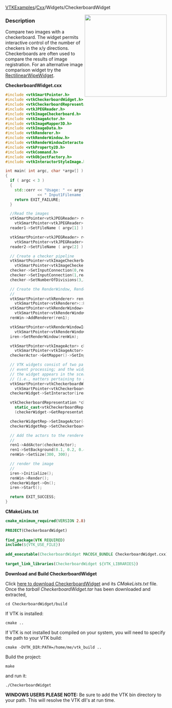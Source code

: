 [VTKExamples](/index/)/[Cxx](/Cxx)/Widgets/CheckerboardWidget

<img align="right" src="https://github.com/lorensen/VTKExamples/blob/gh-pages/Testing/Baseline/Widgets/TestCheckerboardWidget.png?raw=true" width="256" />

### Description
Compare two images with a checkerboard. The widget permits interactive
control of the number of checkers in the x/y directions. Checkerboards
are often used to compare the results of image registration. For an
alternative image comparison widget try the
[RectilinearWipeWidget]([Cxx/Widgets/RectilinearWipeWidget).

**CheckerboardWidget.cxx**
```c++
#include <vtkSmartPointer.h>
#include <vtkCheckerboardWidget.h>
#include <vtkCheckerboardRepresentation.h>
#include <vtkJPEGReader.h>
#include <vtkImageCheckerboard.h>
#include <vtkImageActor.h>
#include <vtkImageMapper3D.h>
#include <vtkImageData.h>
#include <vtkRenderer.h>
#include <vtkRenderWindow.h>
#include <vtkRenderWindowInteractor.h>
#include <vtkProperty2D.h>
#include <vtkCommand.h>
#include <vtkObjectFactory.h>
#include <vtkInteractorStyleImage.h>

int main( int argc, char *argv[] )
{
  if ( argc < 3 )
  {
    std::cerr << "Usage: " << argv[0]
              << " Input1Filename Input2Filename" << std::endl;
    return EXIT_FAILURE;
  }

  //Read the images
  vtkSmartPointer<vtkJPEGReader> reader1 =
    vtkSmartPointer<vtkJPEGReader>::New();
  reader1->SetFileName ( argv[1] );

  vtkSmartPointer<vtkJPEGReader> reader2 =
    vtkSmartPointer<vtkJPEGReader>::New();
  reader2->SetFileName ( argv[2] );

  // Create a checker pipeline
  vtkSmartPointer<vtkImageCheckerboard> checker =
    vtkSmartPointer<vtkImageCheckerboard>::New();
  checker->SetInputConnection(0,reader1->GetOutputPort());
  checker->SetInputConnection(1,reader2->GetOutputPort());
  checker->SetNumberOfDivisions(3,3,1);

  // Create the RenderWindow, Renderer and both Actors
  //
  vtkSmartPointer<vtkRenderer> ren1 =
    vtkSmartPointer<vtkRenderer>::New();
  vtkSmartPointer<vtkRenderWindow> renWin =
    vtkSmartPointer<vtkRenderWindow>::New();
  renWin->AddRenderer(ren1);

  vtkSmartPointer<vtkRenderWindowInteractor> iren =
    vtkSmartPointer<vtkRenderWindowInteractor>::New();
  iren->SetRenderWindow(renWin);

  vtkSmartPointer<vtkImageActor> checkerActor =
    vtkSmartPointer<vtkImageActor>::New();
  checkerActor->GetMapper()->SetInputConnection(checker->GetOutputPort());

  // VTK widgets consist of two parts: the widget part that handles
  // event processing; and the widget representation that defines how
  // the widget appears in the scene
  // (i.e., matters pertaining to geometry).
  vtkSmartPointer<vtkCheckerboardWidget> checkerWidget =
    vtkSmartPointer<vtkCheckerboardWidget>::New();
  checkerWidget->SetInteractor(iren);

  vtkCheckerboardRepresentation *checkerWidgetRep=
    static_cast<vtkCheckerboardRepresentation *>
    (checkerWidget->GetRepresentation());

  checkerWidgetRep->SetImageActor(checkerActor);
  checkerWidgetRep->SetCheckerboard(checker);

  // Add the actors to the renderer, set the background and size
  //
  ren1->AddActor(checkerActor);
  ren1->SetBackground(0.1, 0.2, 0.4);
  renWin->SetSize(300, 300);

  // render the image
  //
  iren->Initialize();
  renWin->Render();
  checkerWidget->On();
  iren->Start();

  return EXIT_SUCCESS;
}
```
**CMakeLists.txt**
```cmake
cmake_minimum_required(VERSION 2.8)
 
PROJECT(CheckerboardWidget)
 
find_package(VTK REQUIRED)
include(${VTK_USE_FILE})
 
add_executable(CheckerboardWidget MACOSX_BUNDLE CheckerboardWidget.cxx)
 
target_link_libraries(CheckerboardWidget ${VTK_LIBRARIES})
```

**Download and Build CheckerboardWidget**

Click [here to download CheckerboardWidget](https://github.com/lorensen/VTKWikiExamplesTarballs/raw/master/CheckerboardWidget.tar) and its *CMakeLists.txt* file.
Once the *tarball CheckerboardWidget.tar* has been downloaded and extracted,
```
cd CheckerboardWidget/build 
```
If VTK is installed:
```
cmake ..
```
If VTK is not installed but compiled on your system, you will need to specify the path to your VTK build:
```
cmake -DVTK_DIR:PATH=/home/me/vtk_build ..
```
Build the project:
```
make
```
and run it:
```
./CheckerboardWidget
```
**WINDOWS USERS PLEASE NOTE:** Be sure to add the VTK bin directory to your path. This will resolve the VTK dll's at run time.

